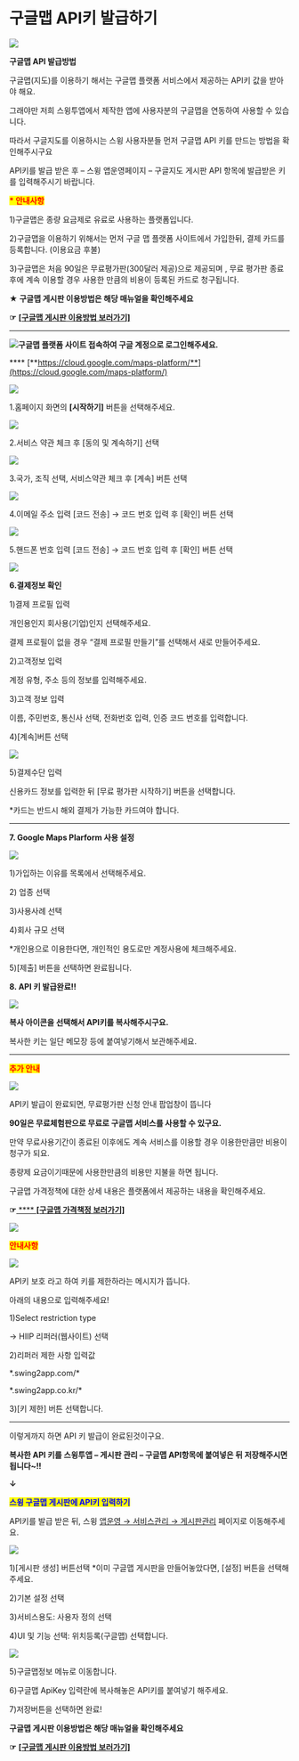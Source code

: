# 구글맵 API키 발급하기

![](https://wp.swing2app.co.kr/wp-content/uploads/2018/09/%EA%B5%AC%EA%B8%80%EB%A7%B5API%EC%A0%9C%EB%AA%A9.png)

**구글맵 API 발급방법**

구글맵(지도)를 이용하기 해서는 구글맵 플랫폼 서비스에서 제공하는 API키 값을 받아야 해요.

그래야만 저희 스윙투앱에서 제작한 앱에 사용자분의 구글맵을 연동하여 사용할 수 있습니다.

따라서 구글지도를 이용하시는 스윙 사용자분들 먼저 구글맵 API 키를 만드는 방법을 확인해주시구요

API키를 발급 받은 후 – 스윙 앱운영페이지 – 구글지도 게시판  API 항목에 발급받은 키를 입력해주시기 바랍니다.



<mark style="color:red;">**\* 안내사항**</mark>

1\)구글맵은 종량 요금제로 유료로 사용하는 플랫폼입니다.&#x20;

2\)구글맵을 이용하기 위해서는 먼저 구글 맵 플랫폼 사이트에서 가입한뒤, 결제 카드를 등록합니다. (이용요금 후불)

3\)구글맵은 처음 90일은 무료평가판(300달러 제공)으로 제공되며 , 무료 평가판 종료 후에 계속 이용할 경우 사용한 만큼의 비용이 등록된 카드로 청구됩니다.

**★ 구글맵 게시판 이용방법은 해당 매뉴얼을 확인해주세요**

**☞** [**\[구글맵 게시판 이용방법 보러가기\]**](../../manual/appmanage/board/google-map.md)

***

![](https://wp.swing2app.co.kr/wp-content/uploads/2018/09/%EB%8B%A8%EB%9D%BD1-1.png)**구글맵 플랫폼 사이트 접속하여 구글 계정으로 로그인해주세요.**&#x20;

&#x20;**** [**https://cloud.google.com/maps-platform/**](https://cloud.google.com/maps-platform/)

![](https://wp.swing2app.co.kr/wp-content/uploads/2018/09/%EA%B5%AC%EA%B8%80%EB%A7%B51886.png)

1.홈페이지 화면의 **\[시작하기]** 버튼을 선택해주세요.

![](https://wp.swing2app.co.kr/wp-content/uploads/2018/09/%EA%B5%AC%EA%B8%80%EB%A7%B52.png)

2.서비스 약관 체크 후 \[동의 및 계속하기] 선택

![](https://wp.swing2app.co.kr/wp-content/uploads/2018/09/%EA%B5%AC%EA%B8%80%EB%A7%B53.png)

3.국가, 조직 선택, 서비스약관 체크 후 \[계속] 버튼 선택

![](https://wp.swing2app.co.kr/wp-content/uploads/2018/09/%EA%B5%AC%EA%B8%80%EB%A7%B54.png)

4.이메일 주소 입력 \[코드 전송] → 코드 번호 입력 후 \[확인] 버튼 선택

![](https://wp.swing2app.co.kr/wp-content/uploads/2018/09/%EA%B5%AC%EA%B8%80%EB%A7%B55.png)

5.핸드폰 번호 입력  \[코드 전송] → 코드 번호 입력 후 \[확인] 버튼 선택

![](https://wp.swing2app.co.kr/wp-content/uploads/2018/09/%EA%B5%AC%EA%B8%80%EB%A7%B56886.png)

**6.결제정보 확인**

1\)결제 프로필 입력

개인용인지 회사용(기업)인지 선택해주세요.

결제 프로필이 없을 경우 “결제 프로필 만들기”를 선택해서 새로 만들어주세요.

2\)고객정보 입력

계정 유형, 주소 등의 정보를 입력해주세요.&#x20;

3\)고객 정보 입력

이름, 주민번호, 통신사 선택, 전화번호 입력, 인증 코드 번호를 입력합니다.&#x20;

4\)\[계속]버튼 선택

![](https://wp.swing2app.co.kr/wp-content/uploads/2018/09/%EA%B5%AC%EA%B8%80%EB%A7%B57.png)

5\)결제수단 입력

신용카드 정보를 입력한 뒤 \[무료 평가판 시작하기] 버튼을 선택합니다.

\*카드는 반드시 해외 결제가 가능한 카드여야 합니다.

***

**7. Google Maps Plarform 사용 설정**

![](https://wp.swing2app.co.kr/wp-content/uploads/2018/09/%EA%B5%AC%EA%B8%80%EB%A7%B58.png)

1\)가입하는 이유를 목록에서 선택해주세요.

2\) 업종 선택

3\)사용사례 선택

4\)회사 규모 선택

\*개인용으로 이용한다면, 개인적인 용도로만 계정사용에 체크해주세요.&#x20;

5\)\[제출] 버튼을 선택하면 완료됩니다.&#x20;



&#x20;**8. API 키 발급완료!!**

![](https://wp.swing2app.co.kr/wp-content/uploads/2018/09/%EA%B5%AC%EA%B8%80%EB%A7%B59.png)

**복사 아이콘을 선택해서 API키를 복사해주시구요.**&#x20;

복사한 키는 일단 메모장 등에 붙여넣기해서 보관해주세요.

***

<mark style="color:red;">**추가 안내**</mark>

![](https://wp.swing2app.co.kr/wp-content/uploads/2018/09/%EA%B5%AC%EA%B8%80%EB%A7%B510.png)

API키 발급이 완료되면, 무료평가판 신청 안내 팝업창이 뜹니다

**90일은 무료체험판으로 무료로 구글맵 서비스를 사용할 수 있구요.**

만약 무료사용기간이 종료된 이후에도 계속 서비스를 이용할 경우 이용한만큼만 비용이 청구가 되요.

종량제 요금이기때문에 사용한만큼의 비용만 지불을 하면 됩니다.

구글맵 가격정책에 대한 상세 내용은 플랫폼에서 제공하는 내용을 확인해주세요.

**☞**[ **** ](https://cloud.google.com/maps-platform/pricing/?hl=ko)[**\[구글맵 가격책정 보러가기\]**](https://cloud.google.com/maps-platform/pricing/?hl=ko)

![](https://wp.swing2app.co.kr/wp-content/uploads/2019/04/%EC%A4%84%EB%9D%BC%EC%9D%B8.png)

<mark style="color:red;">**안내사항**</mark>

![](https://wp.swing2app.co.kr/wp-content/uploads/2018/09/%EA%B5%AC%EA%B8%80%EB%A7%B511.png)

API키 보호 라고 하여 키를 제한하라는 메시지가 뜹니다.

아래의 내용으로 입력해주세요!

1\)Select restriction type

→ HIIP 리퍼러(웹사이트) 선택

2\)리퍼러 제한 사항 입력값&#x20;

\*.swing2app.com/\*

\*.swing2app.co.kr/\*

3\)\[키 제한] 버튼 선택합니다.&#x20;

***

이렇게까지 하면 API 키 발급이 완료된것이구요.

**복사한 API 키를 스윙투앱 – 게시판 관리 – 구글맵 API항목에 붙여넣은 뒤 저장해주시면 됩니다\~!!**

**↓**

<mark style="color:blue;">**스윙 구글맵 게시판에 API키 입력하기**</mark>

API키를 발급 받은 뒤, 스윙 [앱운영 → 서비스관리 → 게시판관리](http://www.swing2app.co.kr/view/board\_edit) 페이지로 이동해주세요.

![](https://wp.swing2app.co.kr/wp-content/uploads/2018/09/%EA%B5%AC%EA%B8%80%EB%A7%B512.png)

1\)\[게시판 생성] 버튼선택 \*이미 구글맵 게시판을 만들어놓았다면, \[설정] 버튼을 선택해주세요.

2\)기본 설정 선택

3\)서비스용도: 사용자 정의 선택

4\)UI 및 기능 선택: 위치등록(구글맵) 선택합니다.&#x20;

![](https://wp.swing2app.co.kr/wp-content/uploads/2018/09/%EA%B5%AC%EA%B8%80%EB%A7%B513.png)

5\)구글맵정보 메뉴로 이동합니다.

6\)구글맵 ApiKey 입력란에 복사해놓은 API키를 붙여넣기 해주세요.

7\)저장버튼을 선택하면 완료!



**구글맵 게시판 이용방법은 해당 매뉴얼을 확인해주세요**

**☞** [**\[구글맵 게시판 이용방법 보러가기\]**](../../manual/appmanage/board/google-map.md)
